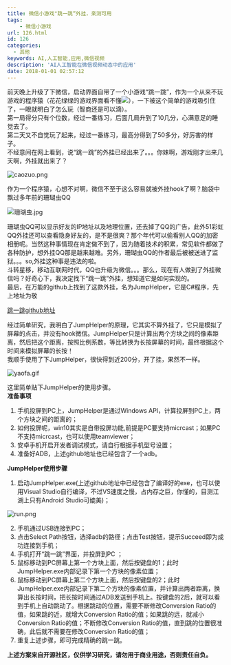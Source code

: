 ```yaml
---
title: 微信小游戏"跳一跳“外挂，亲测可用
tags:
    - 微信小游戏
url: 126.html
id: 126
categories:
  - 其他
keywords: AI,人工智能,应用,微信视频
description: 'AI人工智能在微信视频动态中的应用'
date: 2018-01-01 02:57:12
---
```


前天晚上升级了下微信，启动界面自带了一个小游戏“跳一跳”，作为一个从来不玩游戏的程序猿（花花绿绿的游戏界面看不懂![](http://img.baidu.com/hi/face/i_f08.gif)），一下被这个简单的游戏吸引住了，一眼就明白了怎么玩（智商还是可以滴）。  
第一局得分只有个位数，经过一番练习，后面几局升到了10几分，心满意足的睡觉去了。  
第二天又不自觉玩了起来，经过一番练习，最高分得到了50多分，好厉害的样子。  
不经意间在网上看到，说“跳一跳”的外挂已经出来了。。。你妹啊，游戏刚才出来几天啊，外挂就出来了？  

![caozuo.png](/images/wp/1514745840643188.png "1514745840643188.png")

作为一个程序猿，心想不对啊，微信不至于这么容易就被外挂hook了啊？脑袋中飘过多年前的珊瑚虫QQ  

![珊瑚虫.jpg](/images/wp/1514745857223166.jpg "1514745857223166.jpg")

珊瑚虫QQ可以显示好友的IP地址以及地理位置，还去掉了QQ的广告，此外51彩虹QQ外挂还可以查看隐身好友的，是不是很爽？那个年代可以偷看别人QQ的加密相册呢。当然这种事情现在肯定做不到了，因为随着技术的积累，常见软件都做了各种防护，想外挂QQ那是越来越难。另外，珊瑚虫QQ的作者最后被被送进了监狱。。。so,外挂这种事是违法的啦。  
斗转星移，移动互联网时代，QQ也升级为微信。。。那么，现在有人做到了外挂微信吗？好奇心下，我决定找下“跳一跳”外挂，想知道它是如何实现的。  
最后，在万能的github上找到了这款外挂，名为JumpHelper，它是C#程序，先上地址为敬  

[跳一跳github地址](https://github.com/Nihiue/JumpHelper/ "跳一跳github地址")  

经过简单研究，我明白了JumpHelper的原理，它其实不算外挂了，它只是模拟了屏幕的点击，并没有hook微信。JumpHelper只是计算出两个方块之间的像素距离，然后把这个距离，按照比例系数，等比转换为长按屏幕的时间，最终根据这个时间来模拟屏幕的长按！  
我顺手使用了下JumpHelper，很快得到近200分，开了挂，果然不一样。

![yaofa.gif](/images/wp/1514746028130561.gif "1514746028130561.gif")

这里简单贴下JumpHelper的使用步骤。  
**准备事项**  
1. 手机投屏到PC上，JumpHelper是通过Windows API，计算投屏到PC上，两个方块之间的距离的；
2. 如何投屏呢，win10其实是自带投屏功能,前提是PC要支持micrcast；如果PC不支持micrcast，也可以使用teamviewer；
3. 安卓手机开启开发者调试模式，请自行根据手机型号设置；
4. 准备好ADB，上述github地址也已经包含了一个adb。  
    

**JumpHelper使用步骤**
1. 启动JumpHelper.exe(上述github地址中已经包含了编译好的exe，也可以使用Visual Studio自行编译，不过VS速度之慢，占内存之巨，你懂的，目测江湖上只有Android Studio可媲美)；

![run.png](/images/wp/1514746195824245.png "1514746195824245.png")

2. 手机通过USB连接到PC；
3. 点击Select Path按钮，选择adb的路径；点击Test按钮，提示Succeed即为成功连接到手机；
4. 手机打开“跳一跳”界面，并投屏到PC ；
5. 鼠标移动到PC屏幕上第一个方块上面，然后按键盘的1；此时JumpHelper.exe内部记录下第一个方块的像素位置； 
6.  鼠标移动到PC屏幕上第二个方块上面，然后按键盘的2；此时JumpHelper.exe内部记录下第二个方块的像素位置，并计算出两者距离，换算出长按时间，把长按时间通过ADB发送到手机上。按键盘的2后，就可以看到手机上自动跳动了。根据跳动的位置，需要不断修改Conversion Ratio的值，如果跳的近，就增大Conversion Ratio的值；如果跳的远，就减小Conversion Ratio的值；不断修改Conversion Ratio的值，直到跳的位置很准确，此后就不需要在修改Conversion Ratio的值；  
7. 重复上述步骤，即可完成精确的跳一跳。

**上述方案来自开源社区，仅供学习研究，请勿用于商业用途，否则责任自负。**